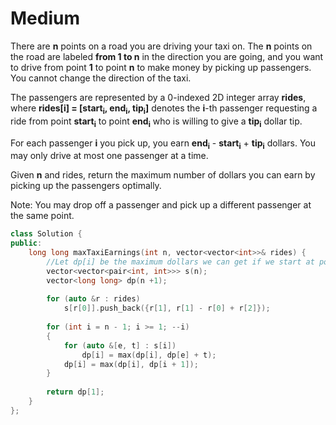 # Medium

There are **n** points on a road you are driving your taxi on. The **n** points on the road are labeled **from 1 to n** in the direction you are going, and you want to drive from point **1** to point **n** to make money by picking up passengers. You cannot change the direction of the taxi.

The passengers are represented by a 0-indexed 2D integer array **rides**, where **rides[i] = [start<sub>i</sub>, end<sub>i</sub>, tip<sub>i</sub>]** denotes the **i**-th passenger requesting a ride from point **start<sub>i</sub>** to point **end<sub>i</sub>** who is willing to give a **tip<sub>i</sub>** dollar tip.

For each passenger **i** you pick up, you earn **end<sub>i</sub>** - **start<sub>i</sub>** + **tip<sub>i</sub>** dollars. You may only drive at most one passenger at a time.

Given **n** and rides, return the maximum number of dollars you can earn by picking up the passengers optimally.

Note: You may drop off a passenger and pick up a different passenger at the same point.

```cpp
class Solution {
public:
    long long maxTaxiEarnings(int n, vector<vector<int>>& rides) {
        //Let dp[i] be the maximum dollars we can get if we start at point i.
        vector<vector<pair<int, int>>> s(n);
        vector<long long> dp(n +1);
        
        for (auto &r : rides)
            s[r[0]].push_back({r[1], r[1] - r[0] + r[2]});
        
        for (int i = n - 1; i >= 1; --i)
        {
            for (auto &[e, t] : s[i])
                dp[i] = max(dp[i], dp[e] + t);
            dp[i] = max(dp[i], dp[i + 1]);
        }
        
        return dp[1];
    }
};
```
